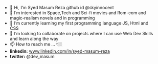 - 👋 Hi, I’m  Syed Masum Reza github id @skyinnocent
- 👀 I’m interested in Space,Tech and Sci-fi movies and Rom-com and magic-realism novels and in programming 
- 🌱 I’m currently learning my first programming language JS, Html and CSS
- 💞️ I’m looking to collaborate on projects where I can use Web Dev Skills and learn along the way
- 📫 How to reach me ... 👇🏼
- **linkedin:** www.linkedin.com/in/syed-masum-reza
- **twitter:** @dev_masum

<!---
skyinnocent/skyinnocent is a ✨ special ✨ repository because its `README.md` (this file) appears on your GitHub profile.
You can click the Preview link to take a look at your changes.
--->
